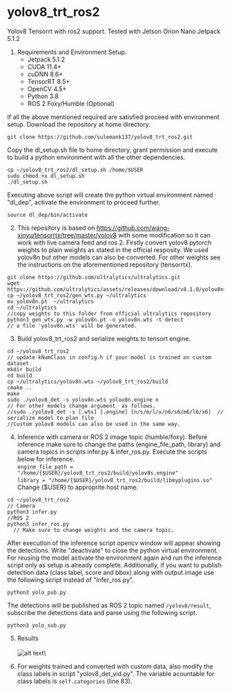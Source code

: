 # yolov8_trt_ros2
Yolov8 Tensorrt with ros2 support. Tested with Jetson Orion Nano Jetpack 5.1.2

1. Requirements and Environment Setup.
    * Jetpack 5.1.2
    * CUDA 11.4+
    * cuDNN 8.6+
    * TensorRT 8.5+
    * OpenCV 4.5+
    * Python 3.8
    * ROS 2 Foxy/Humble (Optional)

If all the above mentioned required are satisfied proceed with environment setup.
Download the repository at home directory.
```
git clone https://github.com/sulemank137/yolov8_trt_ros2.git
```
Copy the dl_setup.sh file to home directory, grant permission and execute to build a python environment with all the other dependencies. 
```
cp ~/yolov8_trt_ros2/dl_setup.sh /home/$USER
sudo chmod +x dl_setup.sh
./dl_setup.sh
```
Executing above script will create the python virtual environment named "dl_dep", activate the environment to proceed further.
```
source dl_dep/bin/activate
```
2. This repository is based on https://github.com/wang-xinyu/tensorrtx/tree/master/yolov8 with some modification so it can work with live camera feed and ros 2. Firstly convert yolov8 pytorch weights to plain weights as stated in the official resposity. We used yolov8n but other models can also be converted. For other weights see the instructions on the aforementioned repository (tensorrtx).
```
git clone https://github.com/ultralytics/ultralytics.git
wget https://github.com/ultralytics/assets/releases/download/v8.1.0/yolov8n.pt
cp ~/yolov8_trt_ros2/gen_wts.py ~/ultralytics
mv yolov8n.pt  ~/ultralytics
cd ~/ultralytics
//copy weights to this folder from official ultralytics repository
python3 gen_wts.py -w yolov8n.pt -o yolov8n.wts -t detect
// a file 'yolov8n.wts' will be generated.
```
3. Build yolov8_trt_ros2 and serialize weights to tensort engine.
```
cd ~/yolov8_trt_ros2
// update kNumClass in config.h if your model is trained on custom dataset
mkdir build
cd build
cp ~/ultralytics/yolov8n.wts ~/yolov8_trt_ros2/build
cmake ..
make
sudo ./yolov8_det -s yolov8n.wts yolov8n.engine n
// For other models change argument  as follows.
//sudo ./yolov8_det -s [.wts] [.engine] [n/s/m/l/x/n6/s6/m6/l6/x6]  // serialize model to plan file
//Custom yolov8 models can also be used in the same way.
```
4. Inference with camera or ROS 2 image topic (humble/foxy).
Before inference make sure to change the paths (engine_file_path, library) and camera topics in scripts infer.py & infer_ros.py. Execute the scripts below for inference.\
`engine_file_path = "/home/{$USER}/yolov8_trt_ros2/build/yolov8s.engine"`\
`library = "/home/{$USER}/yolov8_trt_ros2/build/libmyplugins.so"`\
Change {$USER} to approprite host name.

```
cd ~/yolov8_trt_ros2
// Camera
python3 infer.py
//ROS 2
python3 infer_ros.py
  // Make sure to change weights and the camera topic.
```
After execution of the inference script opencv window will appear showing the detections. Write "deactivate" to close the python virtual environment. For reusing the model activate the environment again and run the inference script only as setup is already complete.
Additionally, if you want to publish detection data (class label, score and bbox) along with output image use the following script instead of "infer_ros.py".
```
python3 yolo_pub.py
```
The detections will be published as ROS 2 topic named `/yolov8/result`, subscribe the detections data and parse using the following script.
```
python3 yolo_sub.py
```
5. Results\
\
![alt text](https://github.com/sulemank137/yolov8_trt_ros2/blob/525a0636d1fa51f37355d43aea834e9980cedc10/images/yolov8_sub.png)\

6. For weights trained and converted with custom data, also modify the class labels in script "yolov8_det_vid.py". The variable acountable for class labels is `self.categories` (line 83). 
